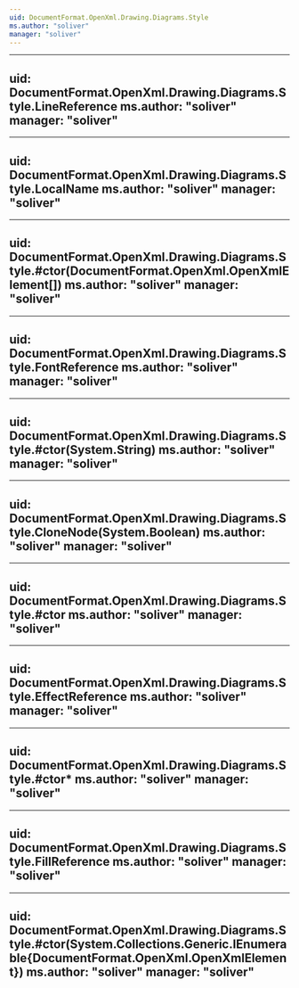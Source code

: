 ```yaml
---
uid: DocumentFormat.OpenXml.Drawing.Diagrams.Style
ms.author: "soliver"
manager: "soliver"
---
```


---
uid: DocumentFormat.OpenXml.Drawing.Diagrams.Style.LineReference
ms.author: "soliver"
manager: "soliver"
---

---
uid: DocumentFormat.OpenXml.Drawing.Diagrams.Style.LocalName
ms.author: "soliver"
manager: "soliver"
---

---
uid: DocumentFormat.OpenXml.Drawing.Diagrams.Style.#ctor(DocumentFormat.OpenXml.OpenXmlElement[])
ms.author: "soliver"
manager: "soliver"
---

---
uid: DocumentFormat.OpenXml.Drawing.Diagrams.Style.FontReference
ms.author: "soliver"
manager: "soliver"
---

---
uid: DocumentFormat.OpenXml.Drawing.Diagrams.Style.#ctor(System.String)
ms.author: "soliver"
manager: "soliver"
---

---
uid: DocumentFormat.OpenXml.Drawing.Diagrams.Style.CloneNode(System.Boolean)
ms.author: "soliver"
manager: "soliver"
---

---
uid: DocumentFormat.OpenXml.Drawing.Diagrams.Style.#ctor
ms.author: "soliver"
manager: "soliver"
---

---
uid: DocumentFormat.OpenXml.Drawing.Diagrams.Style.EffectReference
ms.author: "soliver"
manager: "soliver"
---

---
uid: DocumentFormat.OpenXml.Drawing.Diagrams.Style.#ctor*
ms.author: "soliver"
manager: "soliver"
---

---
uid: DocumentFormat.OpenXml.Drawing.Diagrams.Style.FillReference
ms.author: "soliver"
manager: "soliver"
---

---
uid: DocumentFormat.OpenXml.Drawing.Diagrams.Style.#ctor(System.Collections.Generic.IEnumerable{DocumentFormat.OpenXml.OpenXmlElement})
ms.author: "soliver"
manager: "soliver"
---

